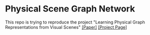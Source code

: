 # Physical Scene Graph Network
This repo is trying to reproduce the project "Learning Physical Graph Representations from Visual Scenes"
[[Paper]](https://arxiv.org/pdf/1904.11694.pdf)
[[Project Page]](https://sites.google.com/view/neural-logic-machines)
